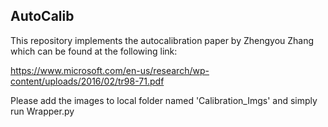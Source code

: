 ## AutoCalib

This repository implements the autocalibration paper by Zhengyou Zhang which can be found at the following link:

https://www.microsoft.com/en-us/research/wp-content/uploads/2016/02/tr98-71.pdf

Please add the images to local folder named 'Calibration_Imgs' and simply run Wrapper.py
